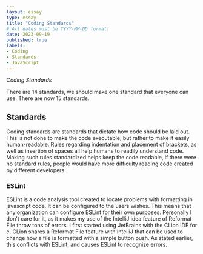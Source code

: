 ```yaml
---
layout: essay
type: essay
title: "Coding Standards"
# All dates must be YYYY-MM-DD format!
date: 2023-09-19
published: true
labels:
- Coding
- Standards
- JavaScript
---
```


*Coding Standards*

There are 14 standards, we should make one standard that everyone can use.  There are now 15 standards.

## Standards

Coding standards are standards that dictate how code should be laid out.  This is not done to make the code executable, but rather to make it easily human-readable.  Rules regarding indentation and placement of brackets, as well as insertion of spaces all help humans to readily understand code.  Making such rules standardized helps keep the code readable, if there were no standard rules, people would have more difficulty reading code created by different developers.

### ESLint

ESLint is a code analysis tool created to locate problems with formatting in javascript code.  It can be configured to the users wishes.  This means that any organization can configure ESLint for their own purposes.  Personally I don't care for it, as it makes my use of the IntelliJ idea feature of Reformat File throw tons of errors.  I first started using JetBrains with the CLion IDE for c.  CLion shares a Reformat File feature with IntelliJ that can be used to change how a file is formatted with a simple button push.  As stated earlier, this conflicts with ESLint, and causes ESLint to recognize errors.  